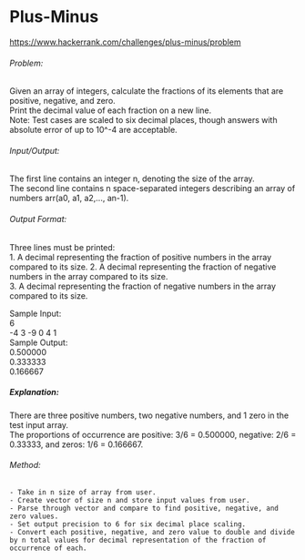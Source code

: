 # Plus-Minus
https://www.hackerrank.com/challenges/plus-minus/problem  
      
###### Problem:  
Given an array of integers, calculate the fractions of its elements that are positive, negative, and zero.  
Print the decimal value of each fraction on a new line.  
Note: Test cases are scaled to six decimal places, though answers with absolute error of up to 10^-4 are acceptable.  
  
###### Input/Output:  
The first line contains an integer n, denoting the size of the array.  
The second line contains n space-separated integers describing an array of numbers arr(a0, a1, a2,..., an-1).
  
###### Output Format:  
Three lines must be printed:  
	1. A decimal representing the fraction of positive numbers in the array compared to its size.
	2. A decimal representing the fraction of negative numbers in the array compared to its size.  
	3. A decimal representing the fraction of negative numbers in the array compared to its size.  
  
Sample Input:  
	6  
	-4 3 -9 0 4 1    
Sample Output:  
	0.500000  
	0.333333  
	0.166667  
  
##### Explanation:  
There are three positive numbers, two negative numbers, and 1 zero in the test input array.  
The proportions of occurrence are positive: 3/6 = 0.500000, negative: 2/6 = 0.33333, and zeros: 1/6 = 0.166667.
  
###### Method:  
	- Take in n size of array from user.  
	- Create vector of size n and store input values from user.  
	- Parse through vector and compare to find positive, negative, and zero values.  
	- Set output precision to 6 for six decimal place scaling.  
	- Convert each positive, negative, and zero value to double and divide by n total values for decimal representation of the fraction of occurrence of each.  